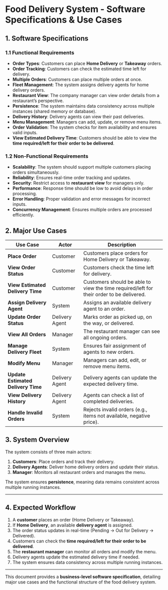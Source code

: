 # **Food Delivery System - Software Specifications & Use Cases**

## **1. Software Specifications**

### **1.1 Functional Requirements**
- **Order Types**: Customers can place **Home Delivery** or **Takeaway** orders.
- **Order Tracking**: Customers can check the estimated time left for delivery.
- **Multiple Orders**: Customers can place multiple orders at once.
- **Fleet Management**: The system assigns delivery agents for home delivery orders.
- **Restaurant View**: The company manager can view order details from a restaurant’s perspective.
- **Persistence**: The system maintains data consistency across multiple instances (shared memory or database).
- **Delivery History**: Delivery agents can view their past deliveries.
- **Menu Management**: Managers can add, update, or remove menu items.
- **Order Validation**: The system checks for item availability and ensures valid inputs.
- **View Estimated Delivery Time**: Customers should be able to view the **time required/left for their order to be delivered**.

### **1.2 Non-Functional Requirements**
- **Scalability**: The system should support multiple customers placing orders simultaneously.
- **Reliability**: Ensures real-time order tracking and updates.
- **Security**: Restrict access to **restaurant view** for managers only.
- **Performance**: Response time should be low to avoid delays in order processing.
- **Error Handling**: Proper validation and error messages for incorrect inputs.
- **Concurrency Management**: Ensures multiple orders are processed efficiently.

## **2. Major Use Cases**

| **Use Case** | **Actor** | **Description** |
|-------------|----------|----------------|
| **Place Order** | Customer | Customers place orders for Home Delivery or Takeaway. |
| **View Order Status** | Customer | Customers check the time left for delivery. |
| **View Estimated Delivery Time** | Customer | Customers should be able to view the time required/left for their order to be delivered. |
| **Assign Delivery Agent** | System | Assigns an available delivery agent to an order. |
| **Update Order Status** | Delivery Agent | Marks order as picked up, on the way, or delivered. |
| **View All Orders** | Manager | The restaurant manager can see all ongoing orders. |
| **Manage Delivery Fleet** | System | Ensures fair assignment of agents to new orders. |
| **Modify Menu** | Manager | Managers can add, edit, or remove menu items. |
| **Update Estimated Delivery Time** | Delivery Agent | Delivery agents can update the expected delivery time. |
| **View Delivery History** | Delivery Agent | Agents can check a list of completed deliveries. |
| **Handle Invalid Orders** | System | Rejects invalid orders (e.g., items not available, negative price). |

## **3. System Overview**
The system consists of three main actors:
1. **Customers**: Place orders and track their delivery.
2. **Delivery Agents**: Deliver home delivery orders and update their status.
3. **Manager**: Monitors all restaurant orders and manages the menu.

The system ensures **persistence**, meaning data remains consistent across multiple running instances.

---

## **4. Expected Workflow**
1. A **customer** places an order (Home Delivery or Takeaway).
2. If **Home Delivery**, an available **delivery agent** is assigned.
3. The order status updates in real-time (Pending → Out for Delivery → Delivered).
4. Customers can check the **time required/left for their order to be delivered**.
5. The **restaurant manager** can monitor all orders and modify the menu.
6. Delivery agents update the estimated delivery time if needed.
7. The system ensures data consistency across multiple running instances.

---

This document provides a **business-level software specification**, detailing major use cases and the functional structure of the food delivery system.
